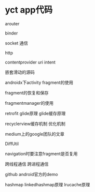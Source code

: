 # yct app代码

arouter

binder 

socket 通信

http

contentprovider uri intent


嵌套滑动的源码

androidx下activity fragment的使用

fragment的恢复和保存

fragmentmanager的使用

retrofit glide原理 glide缓存原理

recyclerview缓存机制 优化机制

medium上的google团队的文章



DiffUtil

navigation时要注意fragment是否复用

跨线程通信 跨进程通信

github android官方的demo



hashmap linkedhashmap原理  lrucache原理
